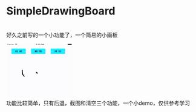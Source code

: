 # SimpleDrawingBoard
<br>
好久之前写的一个小功能了，一个简易的小画板

![](https://github.com/BaoLeiLi/SimpleDrawingBoard/blob/master/SimpleDrawingBoard/gif/SimpleDrawingBoard.gif)
<br>
功能比较简单，只有后退，截图和清空三个功能，一个小demo，仅供参考学习

